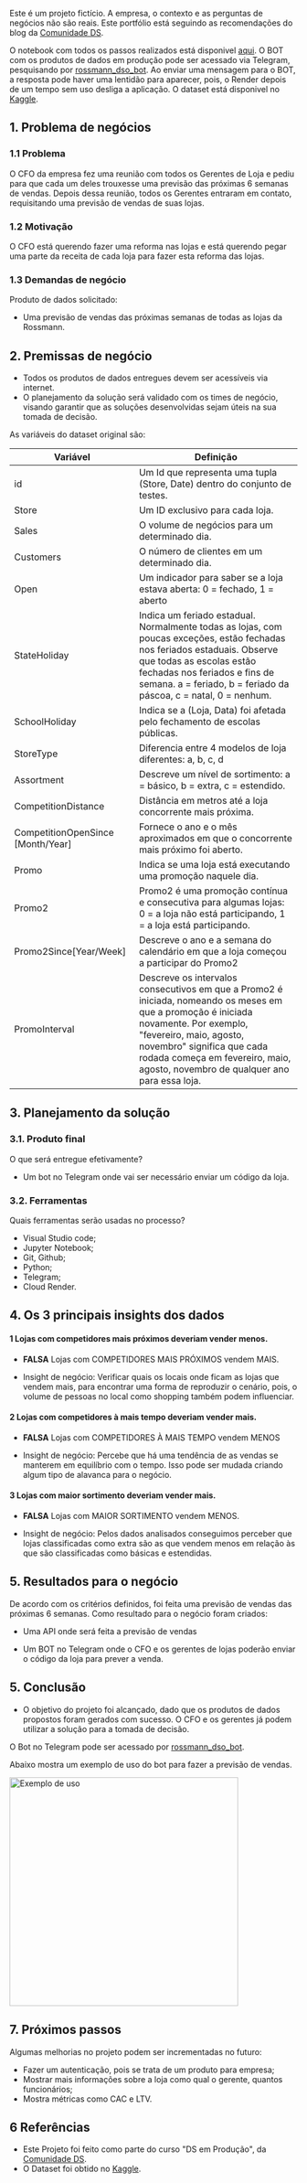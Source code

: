 Este é um projeto fictício. A empresa, o contexto e as perguntas de negócios não são reais. Este portfólio está seguindo as recomendações do blog  da [Comunidade DS](https://www.comunidadedatascience.com/os-5-projetos-de-data-science-que-fara-o-recrutador-olhar-para-voce/).

O notebook com todos os passos realizados está disponivel [aqui](https://github.com/fernandachuerubim/curso_ds_producao/blob/main/m04_v01_store_sales_prediction.ipynb).
O BOT com os produtos de dados em produção pode ser acessado via Telegram, pesquisando por [rossmann_dso_bot](http://t.me/fernanda_rossmann_bot). Ao enviar uma mensagem para o BOT, a resposta pode haver uma lentidão para aparecer, pois, o Render depois de um tempo sem uso desliga a aplicação.
O dataset está disponivel no [Kaggle](https://www.kaggle.com/c/rossmann-store-sales/data).


## 1. Problema de negócios
### 1.1 Problema
O CFO da empresa fez uma reunião com todos os Gerentes de Loja e pediu para que cada um deles trouxesse uma previsão das próximas 6 semanas de vendas. 
Depois dessa reunião, todos os Gerentes entraram em contato, requisitando uma previsão de vendas de suas lojas.

### 1.2 Motivação
O CFO está querendo fazer uma reforma nas lojas e está querendo pegar uma parte da receita de cada loja para fazer esta reforma das lojas.


### 1.3 Demandas de negócio

Produto de dados solicitado:
* Uma previsão de vendas das próximas semanas de todas as lojas da Rossmann.


## 2. Premissas de negócio
- Todos os produtos de dados entregues devem ser acessíveis via internet.
- O planejamento da solução será validado com os times de negócio, visando garantir que as soluções desenvolvidas sejam úteis na sua tomada de decisão.

As variáveis do dataset original são:

Variável | Definição
------------ | -------------
|id | Um Id que representa uma tupla (Store, Date) dentro do conjunto de testes.|
|Store | Um ID exclusivo para cada loja.|
|Sales | O volume de negócios para um determinado dia.|
|Customers | O número de clientes em um determinado dia. |
|Open | Um indicador para saber se a loja estava aberta: 0 = fechado, 1 = aberto |
|StateHoliday | Indica um feriado estadual. Normalmente todas as lojas, com poucas exceções, estão fechadas nos feriados estaduais. Observe que todas as escolas estão fechadas nos feriados e fins de semana. a = feriado, b = feriado da páscoa, c = natal, 0 = nenhum. |
|SchoolHoliday | Indica se a (Loja, Data) foi afetada pelo fechamento de escolas públicas. |
|StoreType | Diferencia entre 4 modelos de loja diferentes: a, b, c, d |
|Assortment | Descreve um nível de sortimento: a = básico, b = extra, c = estendido. |
|CompetitionDistance| Distância em metros até a loja concorrente mais próxima. |
|CompetitionOpenSince [Month/Year] | Fornece o ano e o mês aproximados em que o concorrente mais próximo foi aberto. |
|Promo | Indica se uma loja está executando uma promoção naquele dia. |
|Promo2 | Promo2 é uma promoção contínua e consecutiva para algumas lojas: 0 = a loja não está participando, 1 = a loja está participando. |
|Promo2Since[Year/Week] | Descreve o ano e a semana do calendário em que a loja começou a participar do Promo2 |
|PromoInterval | Descreve os intervalos consecutivos em que a Promo2 é iniciada, nomeando os meses em que a promoção é iniciada novamente. Por exemplo, "fevereiro, maio, agosto, novembro" significa que cada rodada começa em fevereiro, maio, agosto, novembro de qualquer ano para essa loja. |

## 3. Planejamento da solução
### 3.1. Produto final
O que será entregue efetivamente?
- Um bot no Telegram onde vai ser necessário enviar um código da loja.

 ### 3.2. Ferramentas
Quais ferramentas serão usadas no processo?
- Visual Studio code;
- Jupyter Notebook;
- Git, Github;
- Python;
- Telegram;
- Cloud Render.
 ## 4. Os 3 principais insights dos dados

#### 1 Lojas com competidores mais próximos deveriam vender menos.
* **FALSA** Lojas com COMPETIDORES MAIS PRÓXIMOS vendem MAIS.

* Insight de negócio: Verificar quais os locais onde ficam as lojas que vendem mais,  para encontrar uma forma de reproduzir o cenário, pois, o volume de pessoas no local como shopping também podem influenciar.

#### 2 Lojas com competidores à mais tempo deveriam vender mais.
* **FALSA** Lojas com COMPETIDORES À MAIS TEMPO vendem MENOS


* Insight de negócio: Percebe que há uma tendência de as vendas se manterem em equilíbrio com o tempo. Isso pode ser mudada criando algum tipo de alavanca para o negócio. 

#### 3 Lojas com maior sortimento deveriam vender mais.
* **FALSA** Lojas com MAIOR SORTIMENTO vendem MENOS.

* Insight de negócio: Pelos dados analisados conseguimos perceber que lojas classificadas como extra são as que vendem menos em relação às que são classificadas como básicas e estendidas.

## 5. Resultados para o negócio
De acordo com os critérios definidos, foi feita uma previsão de vendas das próximas 6 semanas. Como resultado para o negócio foram criados:

* Uma API onde será feita a previsão de vendas

* Um BOT no Telegram onde o CFO e os gerentes de lojas poderão enviar o código da loja para prever a venda.

## 5. Conclusão
* O objetivo do projeto foi alcançado, dado que os produtos de dados propostos foram gerados com sucesso. O CFO e os gerentes já podem utilizar a solução para a tomada de decisão.

O Bot no Telegram pode ser  acessado por [rossmann_dso_bot](http://t.me/fernanda_rossmann_bot).

Abaixo mostra um exemplo de uso do bot para fazer a previsão de vendas.

<img src="https://user-images.githubusercontent.com/95532957/204401359-98453aca-c0e7-48b8-a4fb-2dddeedf7e58.gif" title="Exemplo de uso" lign="center" height="400" class="center"/>

## 7. Próximos passos

Algumas melhorias no projeto podem ser incrementadas no futuro:

* Fazer um autenticação, pois se trata de um produto para empresa;
* Mostrar mais informações sobre a loja como qual o gerente, quantos funcionários;
* Mostra métricas como CAC e LTV.

## 6 Referências
* Este Projeto foi feito como parte do curso "DS em Produção", da [Comunidade DS](https://www.comunidadedatascience.com/).
* O Dataset foi obtido no [Kaggle](https://www.kaggle.com/c/rossmann-store-sales/data).
